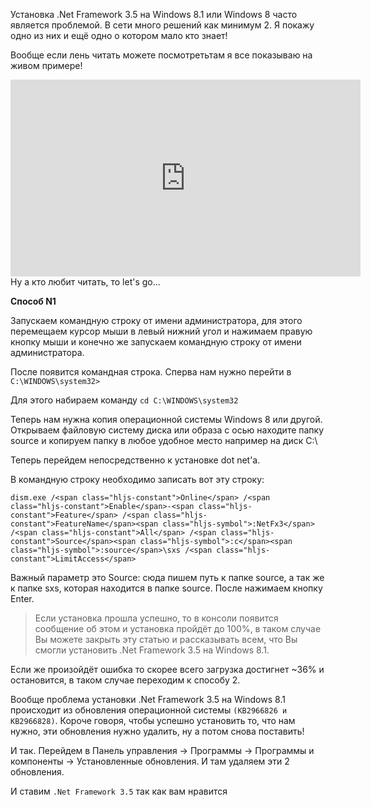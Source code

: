 Установка .Net Framework 3.5 на Windows 8.1 или Windows 8 часто является проблемой. В сети много решений как минимум 2. Я покажу одно из них и ещё одно о котором мало кто знает!

Вообще если лень читать можете посмотретьтам я все показываю на живом примере!

<iframe allow="autoplay; encrypted-media" allowfullscreen="" frameborder="0" height="315" src="https://www.youtube.com/embed/2vGP-1dqXAw" width="560"></iframe>Ну а кто любит читать, то let's go...

**Способ N1**

Запускаем командную строку от имени администратора, для этого перемещаем курсор мыши в левый нижний угол и нажимаем правую кнопку мыши и конечно же запускаем командную строку от имени администратора.

После появится командная строка. Сперва нам нужно перейти в `C:\WINDOWS\system32>`

Для этого набираем команду `cd C:\WINDOWS\system32`

Теперь нам нужна копия операционной системы Windows 8 или другой. Открываем файловую систему диска или образа с осью находите папку source и копируем папку в любое удобное место например на диск C:\\

Теперь перейдем непосредственно к установке dot net'a.

В командную строку необходимо записать вот эту строку:

```
dism.exe /<span class="hljs-constant">Online</span> /<span class="hljs-constant">Enable</span>-<span class="hljs-constant">Feature</span> /<span class="hljs-constant">FeatureName</span><span class="hljs-symbol">:NetFx3</span> /<span class="hljs-constant">All</span> /<span class="hljs-constant">Source</span><span class="hljs-symbol">:c</span><span class="hljs-symbol">:source</span>\sxs /<span class="hljs-constant">LimitAccess</span>

```

Важный параметр это Source: сюда пишем путь к папке source, а так же к папке sxs, которая находится в папке source. После нажимаем кнопку Enter.

> Если установка прошла успешно, то в консоли появится сообщение об этом и установка пройдёт до 100%, в таком случае Вы можете закрыть эту статью и рассказывать всем, что Вы смогли установить .Net Framework 3.5 на Windows 8.1.

Если же произойдёт ошибка то скорее всего загрузка достигнет ~36% и остановится, в таком случае переходим к способу 2.

Вообще проблема установки .Net Framework 3.5 на Windows 8.1 происходит из обновления операционной системы `(KB2966826 и KB2966828)`. Короче говоря, чтобы успешно установить то, что нам нужно, эти обновления нужно удалить, ну а потом снова поставить!

И так. Перейдем в Панель управления -> Программы -> Программы и компоненты -> Установленные обновления. И там удаляем эти 2 обновления.

И ставим `.Net Framework 3.5` так как вам нравится